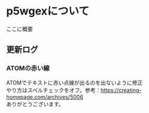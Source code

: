# p5wgexについて
ここに概要

## 更新ログ

### ATOMの赤い線
ATOMでテキストに赤い点線が出るのを出ないように修正  
やり方はスペルチェックをオフ。参考：https://creating-homepage.com/archives/5006  
ありがとうございます。  
